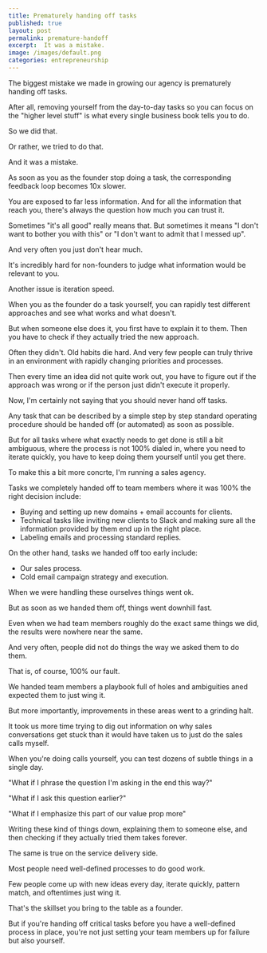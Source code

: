 ```yaml
---
title: Prematurely handing off tasks
published: true
layout: post
permalink: premature-handoff
excerpt:  It was a mistake.
image: /images/default.png
categories: entrepreneurship
---
```


The biggest mistake we made in growing our agency is prematurely handing off tasks.

After all, removing yourself from the day-to-day tasks so you can focus on the "higher level stuff" is what every single business book tells you to do. 

So we did that.

Or rather, we tried to do that.

And it was a mistake.

As soon as you as the founder stop doing a task, the corresponding feedback loop becomes 10x slower.

You are exposed to far less information. And for all the information that reach you, there's always the question how much you can trust it.

Sometimes "it's all good" really means that. But sometimes it means "I don't want to bother you with this" or "I don't want to admit that I messed up".

And very often you just don't hear much. 

It's incredibly hard for non-founders to judge what information would be relevant to you.

Another issue is iteration speed.

When you as the founder do a task yourself, you can rapidly test different approaches and see what works and what doesn't.

But when someone else does it, you first have to explain it to them. Then you have to check if they actually tried the new approach. 

Often they didn't. Old habits die hard. And very few people can truly thrive in an environment with rapidly changing priorities and processes.

Then every time an idea did not quite work out, you have to figure out if the approach was wrong or if the person just didn't execute it properly.

Now, I'm certainly not saying that you should never hand off tasks.

Any task that can be described by a simple step by step standard operating procedure should be handed off (or automated) as soon as possible.

But for all tasks where what exactly needs to get done is still a bit ambiguous, where the process is not 100% dialed in, where you need to iterate quickly, you have to keep doing them yourself until you get there.

To make this a bit more concrte, I'm running a sales agency. 

Tasks we completely handed off to team members where it was 100% the right decision include: 

- Buying and setting up new domains + email accounts for clients.
- Technical tasks like inviting new clients to Slack and making sure all the information provided by them end up in the right place.
- Labeling emails and processing standard replies.

On the other hand, tasks we handed off too early include:

- Our sales process.
- Cold email campaign strategy and execution.

When we were handling these ourselves things went ok.

But as soon as we handed them off, things went downhill fast.

Even when we had team members roughly do the exact same things we did, the results were nowhere near the same.

And very often, people did not do things the way we asked them to do them.

That is, of course, 100% our fault.

We handed team members a playbook full of holes and ambiguities aned expected them to just wing it.

But more importantly, improvements in these areas went to a grinding halt.

It took us more time trying to dig out information on why sales conversations get stuck than it would have taken us to just do the sales calls myself.

When you're doing calls yourself, you can test dozens of subtle things in a single day.

"What if I phrase the question I'm asking in the end this way?"

"What if I ask this question earlier?"

"What if I emphasize this part of our value prop more"

Writing these kind of things down, explaining them to someone else, and then checking if they actually tried them takes forever.

The same is true on the service delivery side.

Most people need well-defined processes to do good work.

Few people come up with new ideas every day, iterate quickly, pattern match, and oftentimes just wing it.

That's the skillset you bring to the table as a founder.

But if you're handing off critical tasks before you have a well-defined process in place, you're not just setting your team members up for failure but also yourself.